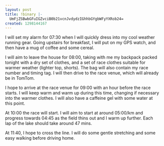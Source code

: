 ```yaml
---
layout: post
title: !binary |-
  UmFjZSBwbGFuIGZvciB0b21vcnJvdydzIGhhbGYgbWFyYXRob24=
created: 1298144167
---
```

I will set my alarm for 07:30 when I will quickly dress into my cool weather running gear. Going upstairs for breakfast, I will put on my GPS watch, and then have a mug of coffee and some cereal. 

I will aim to leave the house for 08:00, taking with me my backpack packed tonight with a dry set of clothes, and a set of race clothes suitable for warmer weather (lighter top, shorts). The bag will also contain my race number and timing tag. I will then drive to the race venue, which will already be in TomTom. 

I hope to arrive at the race venue for 09:00 with an hour before the race starts. I will keep warm and warm up during this time, changing if necessary into the warmer clothes. I will also have a caffeine gel with some water at this point. 

At 10:00 the race will start. I will aim to start at around 05:00/km and progress towards 04:45 as the field thins out and I warm up further. Each lap of the lake should take around 47 mins.

At 11:40, I hope to cross the line. I will do some gentle stretching and some easy walking before driving home. 
